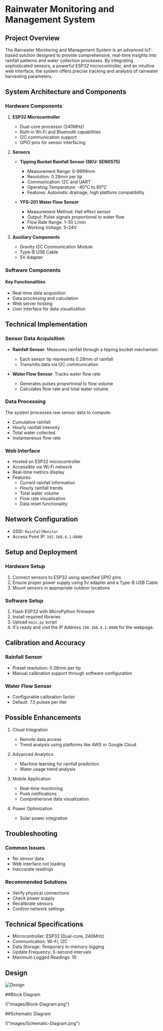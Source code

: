 # Rainwater Monitoring and Management System

## Project Overview

The Rainwater Monitoring and Management System is an advanced IoT-based solution designed to provide comprehensive, real-time insights into rainfall patterns and water collection processes. By integrating sophisticated sensors, a powerful ESP32 microcontroller, and an intuitive web interface, the system offers precise tracking and analysis of rainwater harvesting parameters.

## System Architecture and Components

### Hardware Components

1. **ESP32 Microcontroller**
   - Dual-core processor (240MHz)
   - Built-in Wi-Fi and Bluetooth capabilities
   - I2C communication support
   - GPIO pins for sensor interfacing

2. **Sensors**
   - **Tipping Bucket Rainfall Sensor (SKU: SEN0575)**
     * Measurement Range: 0-9999mm
     * Resolution: 0.28mm per tip
     * Communication: I2C and UART
     * Operating Temperature: -40°C to 85°C
     * Features: Automatic drainage, high platform compatibility

   - **YFS-201 Water Flow Sensor**
     * Measurement Method: Hall effect sensor
     * Output: Pulse signals proportional to water flow
     * Flow Rate Range: 1–30 L/min
     * Working Voltage: 5–24V

3. **Auxiliary Components**
   - Gravity I2C Communication Module
   - Type-B USB Cable
   - 5V Adapter

### Software Components

#### Key Functionalities
- Real-time data acquisition
- Data processing and calculation
- Web server hosting
- User interface for data visualization

## Technical Implementation

### Sensor Data Acquisition
- **Rainfall Sensor**: Measures rainfall through a tipping bucket mechanism
  * Each sensor tip represents 0.28mm of rainfall
  * Transmits data via I2C communication

- **Water Flow Sensor**: Tracks water flow rate
  * Generates pulses proportional to flow volume
  * Calculates flow rate and total water volume

### Data Processing
The system processes raw sensor data to compute:
- Cumulative rainfall
- Hourly rainfall intensity
- Total water collected
- Instantaneous flow rate

### Web Interface
- Hosted on ESP32 microcontroller
- Accessible via Wi-Fi network
- Real-time metrics display
- Features:
  * Current rainfall information
  * Hourly rainfall trends
  * Total water volume
  * Flow rate visualization
  * Data reset functionality

## Network Configuration
- SSID: `RainfallMonitor`
- Access Point IP: `192.168.4.1:8080`

## Setup and Deployment

### Hardware Setup
1. Connect sensors to ESP32 using specified GPIO pins
2. Ensure proper power supply using 5v adapter and a Type-B USB Cable
3. Mount sensors in appropriate outdoor locations

### Software Setup
1. Flash ESP32 with MicroPython firmware
2. Install required libraries
3. Upload `main.py` script
4. It's ready and visit the IP Address `190.168.4.1:8080` for the webpage.

## Calibration and Accuracy

### Rainfall Sensor
- Preset resolution: 0.28mm per tip
- Manual calibration support through software configuration

### Water Flow Sensor
- Configurable calibration factor
- Default: 7.5 pulses per liter

## Possible Enhancements
1. Cloud Integration
   - Remote data access
   - Trend analysis using platforms like AWS or Google Cloud

2. Advanced Analytics
   - Machine learning for rainfall prediction
   - Water usage trend analysis

3. Mobile Application
   - Real-time monitoring
   - Push notifications
   - Comprehensive data visualization

4. Power Optimization
   - Solar power integration

## Troubleshooting

### Common Issues
- No sensor data
- Web interface not loading
- Inaccurate readings

### Recommended Solutions
- Verify physical connections
- Check power supply
- Recalibrate sensors
- Confirm network settings

## Technical Specifications
- Microcontroller: ESP32 (Dual-core, 240MHz)
- Communication: Wi-Fi, I2C
- Data Storage: Temporary in-memory logging
- Update Frequency: 5-second intervals
- Maximum Logged Readings: 10


## Design
![Design]("images/design.png")


##Block Diagram

!("images/Block-Diagram.png")

##Schematic Diagram

!("images/Schematic-Diagram.png")
